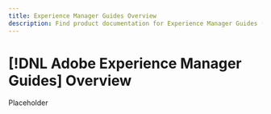 ```yaml
---
title: Experience Manager Guides Overview
description: Find product documentation for Experience Manager Guides (formerly XML Documentation for Adobe Experience Manager). Learn about native DITA support and structured authoring in Experience Manager.
---
```

# [!DNL Adobe Experience Manager Guides] Overview

Placeholder
